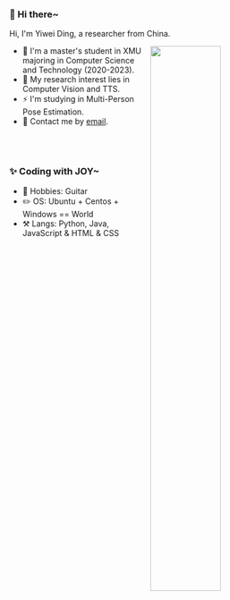 <!--
**leijue222/leijue222** is a ✨ _special_ ✨ repository because its `README.md` (this file) appears on your GitHub profile.

Here are some ideas to get you started:

- 🔭 I’m currently working on ...
- 🌱 I’m currently learning ...
- 👯 I’m looking to collaborate on ...
- 🤔 I’m looking for help with ...
- 💬 Ask me about ...
- 📫 How to reach me: ...
- 😄 Pronouns: ...
- ⚡ Fun fact: ...
-->

### 👋 Hi there~

Hi, I'm Yiwei Ding, a researcher from China.

[<img align="right" width="50%" src="https://github-readme-stats.vercel.app/api?username=leijue222&show_icons=true">](https://metrics.lecoq.io/leijue222?template=classic)
- 🏫 I'm a master's student in XMU majoring in Computer Science and Technology (2020-2023).
- 🌱 My research interest lies in Computer Vision and TTS.
- ⚡ I'm studying in Multi-Person Pose Estimation.
- 💬 Contact me by [email](mailto:dyw222@foxmail.com).
<br />

<br />

### ✨ Coding with JOY~
- 🎨 Hobbies: Guitar
- ✏️ OS: Ubuntu + Centos + Windows == World
- ⚒️ Langs: Python, Java, JavaScript & HTML & CSS
<!-- <image src="https://github-readme-stats.vercel.app/api/top-langs?username=leijue222&layout=compact&show_icons=true" /> -->
